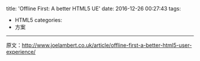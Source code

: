 title: 'Offline First: A better HTML5 UE'
date: 2016-12-26 00:27:43
tags:
- HTML5
categories:
- 方案
---

原文：http://www.joelambert.co.uk/article/offline-first-a-better-html5-user-experience/